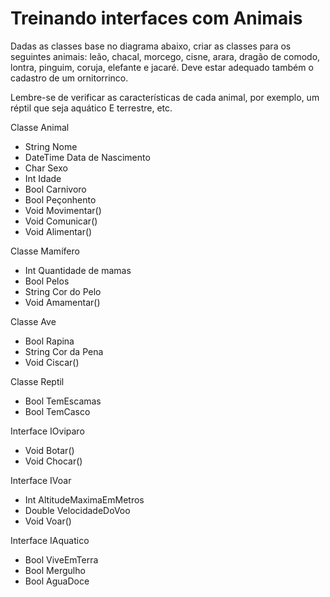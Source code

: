 # Treinando interfaces com Animais

Dadas as classes base no diagrama abaixo, criar as classes para os seguintes animais: leão, chacal, morcego, cisne, arara, dragão de comodo, lontra, pinguim, coruja, elefante e jacaré. Deve estar adequado também o cadastro de um ornitorrinco.

Lembre-se de verificar as características de cada animal, por exemplo, um réptil que seja aquático E terrestre, etc.

Classe Animal
* String Nome
* DateTime Data de Nascimento
* Char Sexo
* Int Idade
* Bool Carnivoro
* Bool Peçonhento
* Void Movimentar()
* Void Comunicar()
* Void Alimentar()

Classe Mamífero
* Int Quantidade de mamas
* Bool Pelos
* String Cor do Pelo
* Void Amamentar()

Classe Ave
* Bool Rapina
* String Cor da Pena
* Void Ciscar()

Classe Reptil
* Bool TemEscamas
* Bool TemCasco

Interface IOviparo
* Void Botar()
* Void Chocar()

Interface IVoar
* Int AltitudeMaximaEmMetros
* Double VelocidadeDoVoo
* Void Voar()

Interface IAquatico
* Bool ViveEmTerra
* Bool Mergulho
* Bool AguaDoce



